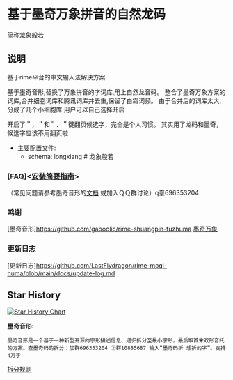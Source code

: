 # 基于墨奇万象拼音的自然龙码
简称龙象般若
## 说明
基于rime平台的中文输入法解决方案

基于墨奇音形,替换了万象拼音的字词库,用上自然龙音码。
整合了墨奇万象方案的词库,合并细胞词库和腾讯词库并去重,保留了白霜词频。
由于合并后的词库太大,分成了几个小细胞库
用户可以自己选择开启

开启了＂，＂和＂．＂键翻页候选字，完全是个人习惯。
其实用了龙码和墨奇，候选字应该不用翻页啦

- 主要配置文件:
  - schema: longxiang # 龙象般若

### [FAQ]<[安装简要指南](https://github.com/LastFlydragon/rime-moqi-huma/blob/main/docs/INSTALL.md)>
（常见问题请参考墨奇音形的[文档](https://github.com/gaboolic/rime-shuangpin-fuzhuma/blob/main/md/FAQ.md)
或加入ＱＱ群讨论）q羣696353204
### 鸣谢
[墨奇音形]<https://github.com/gaboolic/rime-shuangpin-fuzhuma>
[墨奇万象](https://github.com/gaboolic/rime-shuangpin-fuzhuma)
### 更新日志
[更新日志]<https://github.com/LastFlydragon/rime-moqi-huma/blob/main/docs/update-log.md>
## Star History
[![Star History Chart](https://api.star-history.com/svg?repos=LastFlydragon/rime-moqi-huma&type=Date)](https://star-history.com/#LastFlydragon/rime-moqi-huma&Date)

**墨奇音形:**

    墨奇音形是一个基于一种新型开源的字形描述信息、递归拆分至最小字形，最后取首末双形音托的方案。查墨奇码的拆分：加群696353204 ②群10885687 输入“墨奇码拆 想拆的字”。支持4万字

   [拆分规则](https://github.com/gaboolic/rime-shuangpin-fuzhuma/wiki/%E5%A2%A8%E5%A5%87%E7%A0%81%E6%8B%86%E5%88%86%E8%A7%84%E5%88%99)[](https://github.com/gaboolic/rime-shuangpin-fuzhuma/wiki/%E5%A2%A8%E5%A5%87%E7%A0%81%E6%8B%86%E5%88%86%E8%A7%84%E5%88%99)

